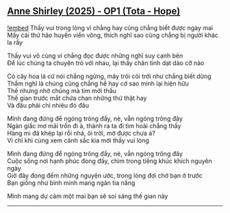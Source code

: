 ## [Anne Shirley (2025) - OP1 (Tota - Hope)](https://youtu.be/UQD4mwWpoJc?si=frEWL_rdq1V1bG36)
[!embed](https://files.catbox.moe/ia34tp.mp4)
Thấy vui trong lòng vì chẳng hay cũng chẳng biết được ngày mai  
Mấy cái thứ hão huyền viển vông, thích nghĩ sao cũng chẳng bị người khác la rầy

Thấy vui vô cùng vì chẳng đọc được những nghĩ suy cạnh bên  
Để lúc chúng ta chuyện trò với nhau, lại thấy chân tình dạt dào cỡ nào

Cỏ cây hoa lá cứ nói chẳng ngừng, mây trôi cõi trời như chẳng biết dừng  
Thầm nghĩ là chúng cũng chẳng hề hay cớ sao mình lại hiện hữu  
Thế nhưng nhờ chúng mà tim mới thấu  
Thế gian trước mắt chứa chan những thứ thật hay  
Và đâu phải chỉ nhiêu đó đâu

Mình đang đứng để ngóng trông đấy, nè, vẫn ngóng trông đây  
Ngàn giấc mơ mãi trốn đi à, thành ra ta đi tìm hoài chẳng thấy  
Hàng mi đã khép lại rồi nhá, ôi trời, mở được chưa á?  
Vì chỉ khi cùng xem cảnh sắc kia mới thấy vui lòng

Mình đang đứng để ngóng trông đấy, nè, vẫn ngóng trông đây  
Cuộc sống nơi hạnh phúc đong đầy, chìm trong tiếng khúc khích nguyên ngày  
Giờ đây đong đếm những nguyện ước, trong lòng đợi chờ bạn ở trước  
Bạn giống như bình minh mang ngàn tia nắng  

Mình mang dự cảm một mai bạn sẽ soi sáng thế gian này

---